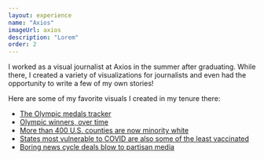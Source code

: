 ```yaml
---
layout: experience
name: "Axios"
imageUrl: axios
description: "Lorem"
order: 2
---
```


I worked as a visual journalist at Axios in the summer after graduating. While there, I created a variety of visualizations for journalists and even had the opportunity to write a few of my own stories!

Here are some of my favorite visuals I created in my tenure there:

* [The Olympic medals tracker](https://www.axios.com/olympics-medal-count-usa-tokyo-762804df-d836-4fb2-8407-9a9c5b273643.html)
* [Olympic winners, over time](https://www.axios.com/olympic-winners-a1912446-22ef-4c2a-9fda-85bfe8dedb08.html)
* [More than 400 U.S. counties are now minority white](https://www.axios.com/diversity-majority-minority-white-american-census-bd181b53-f170-40b2-9913-dd43363e1aaf.html)
* [States most vulnerable to COVID are also some of the least vaccinated](https://www.axios.com/coronavirus-vaccines-vulnerability-states-outbreaks-variants-b418fe6d-31f6-4790-9d79-bd7c4d747dd3.html?utm_source=twitter&utm_medium=social&utm_campaign=editorial&utm_content=health-statesvaccines)
* [Boring news cycle deals blow to partisan media](https://www.axios.com/partisan-media-biden-trump-26f54a8b-d4e2-4319-a185-bd5f55ac661f.html)